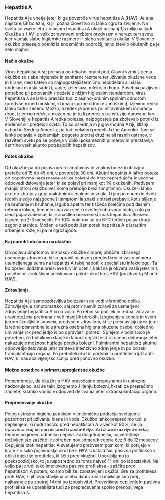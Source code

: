 ### Hepatitis A

Hepatitis A je vnetje jeter, ki ga povzroča virus hepatitisa A (HAV). Je ena najstarejših bolezni, ki jih pozna človeštvo in lahko ogroža življenje. Na svetu se vsako leto z virusom hepatitisa A okuži najmanj 1,5 milijona ljudi. Okužba s HAV je velik zdravstveni problem predvsem v nerazvitem svetu, kjer vladajo slabe higienske razmere in slaba sanitacija okolja. V Slovenijo okužbo prinesejo potniki iz endemičnih področij, letno število okuženih pa je zelo majhno.

#### Način okužbe
Virus hepatitisa A se prenaša po fekalno-oralni poti. Glavni vzrok širjenja okužbe so slabe higienske in sanitarne razmere ter uživanje okužene vode in hrane, med katero so najpogostejši termično neobdelani ali slabo obdelani morski sadeži, sadje, zelenjava, mleko,in drugo. Posebna pazljivost potrebna pri potovanjih v dežele z nižjim higieskim standardom. Virus hepatitisa A se lahko prenaša tudi z analno-oralnim spolnim odnosom (predvsem med moškimi, ki imajo spolne odnose z moškimi), izjemno redko lahko tudi s sečem. Možen, a redek je prenos pri intravenskem injiciranju drog, izjemno redek, a možen pa je tudi prenos s transfuzijo darovane krvi.
V Sloveniji je hepatitis A redka bolezen, najpogosteje pa zbolevajo potniki iz endemičnih predelov sveta. To so osrednja in jugovzhodna Aziji, Bližnji vzhod in Srednja Amerika, pa tudi nekateri predeli Južne Amerike. Tam se lahko pojavlja v epidemijah, pogosto znotraj družine ali raznih ustanov, v razvitem svetu pa se pojavlja v obliki posameznih primerov in predstavlja četrtino vseh akutno potekajočih hepatitisov. 

#### Potek okužbe
Od okužbe pa do pojava prvih simptomov in znakov bolezni običajno preteče od 15 do 45 dni, v povprečju 30 dni. Akutni hepatitis A lahko poteka od popolnoma nezaznavne oblike bolezni do hitro napredujoče in usodne odpovedi delovanja jeter, ki se pojavi pri manj kot 1% okuženih. Predvsem manjši otroci okužbo večinoma prebolijo brez simptomno. Okuženi lahko akutno zbolijo z gripi podobnimi simptomi in znaki, ki jim po enem do dveh tednih sledijo najzgodnejši simptomi in znaki s strani prebavil, kot s siljenje na bruhanje in bruhanje, izguba apetita ter tiščeča bolečina pod desnim rebrnim lokom, temneje obarvan seč in svetleje obarvano blato, nato pa sledi pojav zlatenice, ki je značilen bolezenski znak hepatitisa. Bolezen izzveni po 2-3 mesecih. Pri 10% bolnikov se po 6-12 tednih pojavi drugi zagon zlatenice. Možen je tudi podaljšan potek hepatitsa A z izrazitim srbenjem kože, ki pa ni ogrožujoče.

#### Kaj narediti ob sumu na okužbo
Ob pojavu simptomov in znakov okužbe čimprej obiščite izbranega osebnega zdravnika, ki bo opravil ustrezen pregled krvi in vas v primeru utemeljenega suma na hepatitis A takoj napotil k specialistu infektologu. Ta bo opravil dodatne preiskave krvi in ocenil, kakšna je okvara vaših jeter in s posebnimi virološkimi preiskavami potrdil okužbo s HAV (pozitivni Ig M anti-HAV).

#### Zdravljenje
Hepatitis A je samoozdravljiva bolezen in ne vodi v kronično obliko. Zdravljenje je simptomatsko, saj protivirusnih zdravil za usmerjeno zdravljenje hepatitisa A ni na voljo. Potrebni so počitek in redna, zdrava in uravnotežena prehrana v več manjših obrokih, izogibanje alkoholu in vsem jetrom škodljivim snovem, predvsem zdravilom, ki se presnavljajo prek jeter. Izredno pomembna je ustrezna osebna higiena okužene osebe: dosledno umivanje rok pred jedjo in po opravljeni potrebi. Sprejem v bolnišnico je potreben, če bolnikovo stanje in laboratorijski testi za oceno delovanja jeter nakazujejo možnost hujšega poteka bolezni. Fulminantni hepatitis z akutno odpovedjo delovanja jeter zahteva intenzivno zdravljenje in po potrebi transplantacijo organa. Po preboleli okužbi pridobimo protitelesa IgG anti-HAV, ki nas doživljenjsko ščitijo pred ponovno okužbo.

#### Možne posedice v primeru spregledane okužbe
Pomembno je, da okužbo s HAV pravočasno prepoznamo in ustrezno nadzorujemo, saj se tako izognemo širjenju bolezni, hkrati pa preprečimo zaplete, ki lahko vodijo v odpoved delovanja jeter in transplantacijo organa.

#### Preprečevanje okužbe
Poleg ustrezne higiene potnikom v endemična področja svetujemo pozornost pri uživanju hrane in vode. Okužbo lahko preprečimo tudi s cepljenjem, ki nudi zaščito pred hepatitisom A v več kot 90%, če ga opravimo vsaj en mesec pred izpostavitvijo. Zaščita se razvije že nekaj tednov po prvem odmerku cepiva. Za dolgotrajnejšo, najverejtneje doživljenjsko zaščito je potreben nov odmerek cepiva čez 6 do 12 mesecev. Cepljenje proti hepatitisu A svetujemo predvsem potnikom, ki potujejo v kraje z visoko pojavnostjo okužbe s HAV. Obstaja tudi pasivna profilaksa v obliki injekcije protiteles, ki ščiti pred okužbo. Uporabljamo jo poekspozicijsko, to je neposredno oziroma največ 14 dni po izpostavitvi. Na voljo pa je tudi tako imenovana pasivna profilaksa – zaščita pred hepatitisom A potem, ko smo bili že izpostavljeni okužbi. Gre za protitelesa proti HAV, ki jih izpostavljena oseba dobi v obliki injekcije  čim prej , najkasneje pa znotraj 14 dni po izpostavitvi. Preventivno cepljenje in pasivna profilaksa se uporabljata tudi za preprečevanje spolno prenosljivega hepatitisa A.

